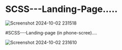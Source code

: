 # SCSS---Landing-Page.....
![Screenshot 2024-10-02 231518](https://github.com/user-attachments/assets/5dcf49d9-c9b0-45bd-8fb6-49c899cac146)


#SCSS---Landing-page (in phone-scree)....

![Screenshot 2024-10-02 231610](https://github.com/user-attachments/assets/988f42df-5eb7-4d5f-a746-7e9f22e779ce)
